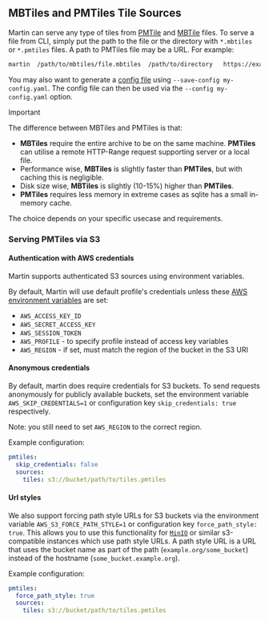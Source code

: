 ## MBTiles and PMTiles Tile Sources

Martin can serve any type of tiles from [PMTile](https://protomaps.com/blog/pmtiles-v3-whats-new)
and [MBTile](https://github.com/mapbox/mbtiles-spec) files.
To serve a file from CLI, simply put the path to the file or the directory with `*.mbtiles` or `*.pmtiles` files.
A path to PMTiles file may be a URL.
For example:

```bash
martin  /path/to/mbtiles/file.mbtiles  /path/to/directory   https://example.org/path/tiles.pmtiles
```

You may also want to generate a [config file](config-file.md) using `--save-config my-config.yaml`.
The config file can then be used via the `--config my-config.yaml` option.

> [!IMPORTANT]
> The difference between MBTiles and PMTiles is that:
> 
> - **MBTiles** require the entire archive to be on the same machine. **PMTiles** can utilise a remote HTTP-Range request supporting server or a local file.
> - Performance wise, **MBTiles** is slightly faster than **PMTiles**, but with caching this is negligible.
> - Disk size wise, **MBTiles** is slightly (10-15%) higher than **PMTiles**.
> - **PMTiles** requires less memory in extreme cases as sqlite has a small in-memory cache.
> 
> The choice depends on your specific usecase and requirements.

### Serving PMTiles via S3

#### Authentication with AWS credentials

Martin supports authenticated S3 sources using environment variables.

By default, Martin will use default profile's credentials unless these [AWS environment variables](https://docs.aws.amazon.com/sdkref/latest/guide/creds-config-files.html) are set:

- `AWS_ACCESS_KEY_ID`
- `AWS_SECRET_ACCESS_KEY`
- `AWS_SESSION_TOKEN`
- `AWS_PROFILE` - to specify profile instead of access key variables
- `AWS_REGION` - if set, must match the region of the bucket in the S3 URI

#### Anonymous credentials

By default, martin does require credentials for S3 buckets.
To send requests anonymously for publicly available buckets, set the environment variable `AWS_SKIP_CREDENTIALS=1` or configuration key `skip_credentials: true` respectively.

Note: you still need to set `AWS_REGION` to the correct region.

Example configuration:

```yaml
pmtiles:
  skip_credentials: false
  sources:
    tiles: s3://bucket/path/to/tiles.pmtiles
```

#### Url styles

We also support forcing path style URLs for S3 buckets via the environment variable `AWS_S3_FORCE_PATH_STYLE=1` or configuration key `force_path_style: true`.
This allows you to use this functionality for [`MinIO`](https://min.io/) or similar s3-compatible instances which use path style URLs.
A path style URL is a URL that uses the bucket name as part of the path (`example.org/some_bucket`) instead of the hostname (`some_bucket.example.org`).

Example configuration:

```yaml
pmtiles:
  force_path_style: true
  sources:
    tiles: s3://bucket/path/to/tiles.pmtiles
```
